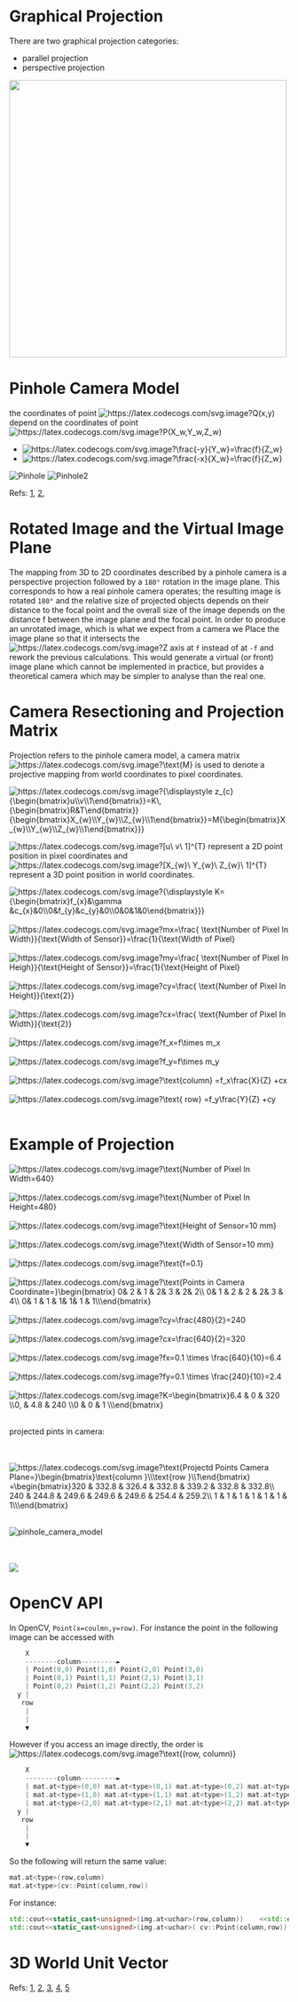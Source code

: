 # Graphical Projection

There are two graphical projection categories:

- parallel projection
- perspective projection


<img src="images/comparison_of_graphical_projections.svg" width="500" height="500" />



# Pinhole Camera Model

the coordinates  of point <img src="https://latex.codecogs.com/svg.image?Q(x,y)" title="https://latex.codecogs.com/svg.image?Q(x,y)" /> depend on the coordinates of point <img src="https://latex.codecogs.com/svg.image?P(X_w,Y_w,Z_w)" title="https://latex.codecogs.com/svg.image?P(X_w,Y_w,Z_w)" /> 

- <img src="https://latex.codecogs.com/svg.image?\frac{-y}{Y_w}=\frac{f}{Z_w}" title="https://latex.codecogs.com/svg.image?\frac{-y}{Y_w}=\frac{f}{Z_w}" />

- <img src="https://latex.codecogs.com/svg.image?\frac{-x}{X_w}=\frac{f}{Z_w}" title="https://latex.codecogs.com/svg.image?\frac{-x}{X_w}=\frac{f}{Z_w}" />


![Pinhole](images/Pinhole.svg)
![Pinhole2](images/Pinhole2.svg)



Refs: [1](https://en.wikipedia.org/wiki/Pinhole_camera_model#Geometry),
[2](https://ksimek.github.io/2013/08/13/intrinsic/),


# Rotated Image and the Virtual Image Plane

The mapping from 3D to 2D coordinates described by a pinhole camera is a perspective projection followed by a `180°` rotation in the image plane. This corresponds to how a real pinhole camera operates; the resulting image is rotated `180°` and the relative size of projected objects depends on their distance to the focal point and the overall size of the image depends on the distance f between the image plane and the focal point. In order to produce an unrotated image, which is what we expect from a camera we Place the image plane so that it intersects the <img src="https://latex.codecogs.com/svg.image?Z" title="https://latex.codecogs.com/svg.image?Z" /> axis at `f` instead of at `-f` and rework the previous calculations. This would generate a virtual (or front) image plane which cannot be implemented in practice, but provides a theoretical camera which may be simpler to analyse than the real one.


# Camera Resectioning and Projection Matrix 

Projection refers to the pinhole camera model, a camera matrix <img src="https://latex.codecogs.com/svg.image?\text{M}" title="https://latex.codecogs.com/svg.image?\text{M}" /> is used to denote a projective mapping from world coordinates to pixel coordinates.



<img src="https://latex.codecogs.com/svg.image?{\displaystyle&space;z_{c}{\begin{bmatrix}u\\v\\1\end{bmatrix}}=K\,{\begin{bmatrix}R&T\end{bmatrix}}{\begin{bmatrix}X_{w}\\Y_{w}\\Z_{w}\\1\end{bmatrix}}=M{\begin{bmatrix}X_{w}\\Y_{w}\\Z_{w}\\1\end{bmatrix}}}" title="https://latex.codecogs.com/svg.image?{\displaystyle z_{c}{\begin{bmatrix}u\\v\\1\end{bmatrix}}=K\,{\begin{bmatrix}R&T\end{bmatrix}}{\begin{bmatrix}X_{w}\\Y_{w}\\Z_{w}\\1\end{bmatrix}}=M{\begin{bmatrix}X_{w}\\Y_{w}\\Z_{w}\\1\end{bmatrix}}}" />




<img src="https://latex.codecogs.com/svg.image?[u\&space;v\&space;1]^{T}" title="https://latex.codecogs.com/svg.image?[u\ v\ 1]^{T}" /> represent a 2D point position in pixel coordinates and <img src="https://latex.codecogs.com/svg.image?[X_{w}\&space;Y_{w}\&space;Z_{w}\&space;1]^{T}" title="https://latex.codecogs.com/svg.image?[X_{w}\ Y_{w}\ Z_{w}\ 1]^{T}" /> represent a 3D point position in world coordinates.


<img src="https://latex.codecogs.com/svg.image?{\displaystyle&space;K={\begin{bmatrix}f_{x}&\gamma&space;&c_{x}&0\\0&f_{y}&c_{y}&0\\0&0&1&0\end{bmatrix}}}" title="https://latex.codecogs.com/svg.image?{\displaystyle K={\begin{bmatrix}f_{x}&\gamma &c_{x}&0\\0&f_{y}&c_{y}&0\\0&0&1&0\end{bmatrix}}}" />

<br/>
<br/>


<img src="https://latex.codecogs.com/svg.image?mx=\frac{&space;\text{Number&space;of&space;Pixel&space;In&space;Width}}{\text{Width&space;of&space;Sensor}}=\frac{1}{\text{Width&space;of&space;Pixel}" title="https://latex.codecogs.com/svg.image?mx=\frac{ \text{Number of Pixel In Width}}{\text{Width of Sensor}}=\frac{1}{\text{Width of Pixel}" />

<br/>
<br/>


<img src="https://latex.codecogs.com/svg.image?my=\frac{&space;\text{Number&space;of&space;Pixel&space;In&space;Heigh}}{\text{Height&space;of&space;Sensor}}=\frac{1}{\text{Height&space;of&space;Pixel}" title="https://latex.codecogs.com/svg.image?my=\frac{ \text{Number of Pixel In Heigh}}{\text{Height of Sensor}}=\frac{1}{\text{Height of Pixel}" />

<br/>
<br/>

<img src="https://latex.codecogs.com/svg.image?cy=\frac{&space;\text{Number&space;of&space;Pixel&space;In&space;Height}}{\text{2}}" title="https://latex.codecogs.com/svg.image?cy=\frac{ \text{Number of Pixel In Height}}{\text{2}}" />    


<br/>
<br/>


<img src="https://latex.codecogs.com/svg.image?cx=\frac{&space;\text{Number&space;of&space;Pixel&space;In&space;Width}}{\text{2}}" title="https://latex.codecogs.com/svg.image?cx=\frac{ \text{Number of Pixel In Width}}{\text{2}}" />    

<br/>
<br/>


<img src="https://latex.codecogs.com/svg.image?f_x=f\times&space;m_x" title="https://latex.codecogs.com/svg.image?f_x=f\times m_x" />


<br/>
<br/>

<img src="https://latex.codecogs.com/svg.image?f_y=f\times&space;m_y" title="https://latex.codecogs.com/svg.image?f_y=f\times m_y" />



<br/>
<br/>


<img src="https://latex.codecogs.com/svg.image?\text{column}&space;=f_x\frac{X}{Z}&space;&plus;cx" title="https://latex.codecogs.com/svg.image?\text{column} =f_x\frac{X}{Z} +cx" />

<br/>
<br/>

<img src="https://latex.codecogs.com/svg.image?\text{&space;row}&space;=f_y\frac{Y}{Z}&space;&plus;cy" title="https://latex.codecogs.com/svg.image?\text{ row} =f_y\frac{Y}{Z} +cy" />
<br/>
<br/>

# Example of Projection 


<img src="https://latex.codecogs.com/svg.image?\text{Number&space;of&space;Pixel&space;In&space;Width=640}" title="https://latex.codecogs.com/svg.image?\text{Number of Pixel In Width=640}" />
<br/>
<br/>
<img src="https://latex.codecogs.com/svg.image?\text{Number&space;of&space;Pixel&space;In&space;Height=480}&space;" title="https://latex.codecogs.com/svg.image?\text{Number of Pixel In Height=480} " />



<br/>
<br/>
<img src="https://latex.codecogs.com/svg.image?\text{Height&space;of&space;Sensor=10 mm}&space;" title="https://latex.codecogs.com/svg.image?\text{Height of Sensor=10 mm} " />

<br/>
<br/>

<img src="https://latex.codecogs.com/svg.image?\text{Width&space;of&space;Sensor=10&space;mm}&space;" title="https://latex.codecogs.com/svg.image?\text{Width of Sensor=10 mm} " />

<br/>
<br/>

<img src="https://latex.codecogs.com/svg.image?\text{f=0.1}&space;" title="https://latex.codecogs.com/svg.image?\text{f=0.1} " />
<br/>
<br/>


<img src="https://latex.codecogs.com/svg.image?\text{Points&space;in&space;Camera&space;Coordinate=}\begin{bmatrix}&space;0&&space;2&space;&&space;1&space;&&space;&space;2&&space;3&space;&&space;2&&space;2\\&space;0&&space;1&space;&&space;2&space;&&space;&space;2&space;&&space;2&&space;3&space;&&space;4\\&space;0&&space;1&space;&&space;1&space;&&space;&space;1&&space;1&&space;1&space;&&space;1\\\end{bmatrix}&space;&space;" title="https://latex.codecogs.com/svg.image?\text{Points in Camera Coordinate=}\begin{bmatrix} 0& 2 & 1 & 2& 3 & 2& 2\\ 0& 1 & 2 & 2 & 2& 3 & 4\\ 0& 1 & 1 & 1& 1& 1 & 1\\\end{bmatrix} " />


<br/>
<br/>
<img src="https://latex.codecogs.com/svg.image?cy=\frac{480}{2}=240" title="https://latex.codecogs.com/svg.image?cy=\frac{480}{2}=240" />
<br/>
<br/>


<img src="https://latex.codecogs.com/svg.image?cx=\frac{640}{2}=320" title="https://latex.codecogs.com/svg.image?cx=\frac{640}{2}=320" />
<br/>
<br/>

<img src="https://latex.codecogs.com/svg.image?fx=0.1&space;\times&space;\frac{640}{10}=6.4" title="https://latex.codecogs.com/svg.image?fx=0.1 \times \frac{640}{10}=6.4" />

<br/>
<br/>
<img src="https://latex.codecogs.com/svg.image?fy=0.1&space;\times&space;\frac{240}{10}=2.4" title="https://latex.codecogs.com/svg.image?fy=0.1 \times \frac{240}{10}=2.4" />

<br/>
<br/>

<img src="https://latex.codecogs.com/svg.image?K=\begin{bmatrix}6.4&space;&&space;0&space;&space;&&space;320&space;&space;\\0,&space;&&space;4.8&space;&&space;240&space;\\0&space;&space;&&space;0&space;&space;&&space;1&space;\\\end{bmatrix}&space;" title="https://latex.codecogs.com/svg.image?K=\begin{bmatrix}6.4 & 0 & 320 \\0, & 4.8 & 240 \\0 & 0 & 1 \\\end{bmatrix} " />


<br/>
<br/>


projected pints in camera:

<br/>
<br/>
<img src="https://latex.codecogs.com/svg.image?\text{Projectd&space;Points&space;Camera&space;Plane=}\begin{bmatrix}\text{column&space;}\\\text{row&space;}\\1\end{bmatrix}&space;=\begin{bmatrix}320&space;&&space;332.8&space;&&space;326.4&space;&&space;332.8&space;&&space;339.2&space;&&space;332.8&space;&&space;332.8\\&space;240&space;&&space;244.8&space;&&space;249.6&space;&&space;249.6&space;&&space;249.6&space;&&space;254.4&space;&&space;259.2\\&space;1&space;&&space;1&space;&&space;1&space;&&space;1&space;&&space;1&space;&&space;1&space;&&space;1\\\end{bmatrix}&space;&space;" title="https://latex.codecogs.com/svg.image?\text{Projectd Points Camera Plane=}\begin{bmatrix}\text{column }\\\text{row }\\1\end{bmatrix} =\begin{bmatrix}320 & 332.8 & 326.4 & 332.8 & 339.2 & 332.8 & 332.8\\ 240 & 244.8 & 249.6 & 249.6 & 249.6 & 254.4 & 259.2\\ 1 & 1 & 1 & 1 & 1 & 1 & 1\\\end{bmatrix} " />

<br/>
<br/>

![pinhole_camera_model](images/pinhole_camera_model.png)

<br/>
<br/>

<img src="images/image_0.100000_.jpg">


# OpenCV API

In OpenCV, `Point(x=coulmn,y=row)`. For instance the point in the following image can be accessed with

```cpp
    X                      
    --------column---------►
    | Point(0,0) Point(1,0) Point(2,0) Point(3,0)
    | Point(0,1) Point(1,1) Point(2,1) Point(3,1)
    | Point(0,2) Point(1,2) Point(2,2) Point(3,2)
  y |
   row
    |
    |
    ▼

```
However if you access an image directly, the order is <img src="https://latex.codecogs.com/svg.image?\text{(row,&space;column)}" title="https://latex.codecogs.com/svg.image?\text{(row, column)}" />

```cpp
    X                      
    --------column---------►
    | mat.at<type>(0,0) mat.at<type>(0,1) mat.at<type>(0,2) mat.at<type>(0,3)
    | mat.at<type>(1,0) mat.at<type>(1,1) mat.at<type>(1,2) mat.at<type>(1,3)
    | mat.at<type>(2,0) mat.at<type>(2,1) mat.at<type>(2,2) mat.at<type>(2,3)
  y |
   row
    |
    |
    ▼
```    


So the following will return the same value:



```cpp
mat.at<type>(row,column) 
mat.at<type>(cv::Point(column,row))
```
For instance:
```cpp
std::cout<<static_cast<unsigned>(img.at<uchar>(row,column))    <<std::endl;
std::cout<<static_cast<unsigned>(img.at<uchar>( cv::Point(column,row))     )<<std::endl;
```








# 3D World Unit Vector

Refs: [1](https://stackoverflow.com/questions/12977980/in-opencv-converting-2d-image-point-to-3d-world-unit-vector),
[2](https://docs.opencv.org/4.x/d9/d0c/group__calib3d.html),
[3](https://stackoverflow.com/questions/44888119/c-opencv-calibration-of-the-camera-with-different-resolution),
[4](https://docs.opencv.org/3.2.0/da/d54/group__imgproc__transform.html#ga55c716492470bfe86b0ee9bf3a1f0f7e),
[5](https://www.mathematik.uni-marburg.de/~thormae/lectures/graphics1/graphics_6_1_eng_web.html#1)











